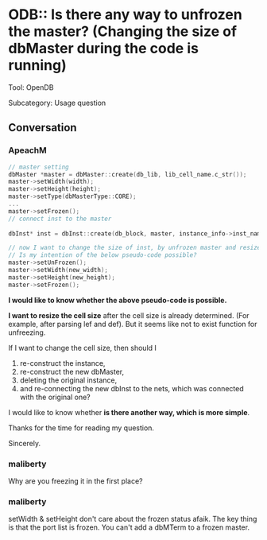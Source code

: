 # ODB:: Is there any way to unfrozen the master? (Changing the size of dbMaster during the code is running)

Tool: OpenDB

Subcategory: Usage question

## Conversation

### ApeachM
```c++
// master setting
dbMaster *master = dbMaster::create(db_lib, lib_cell_name.c_str());
master->setWidth(width);
master->setHeight(height);
master->setType(dbMasterType::CORE);
...
master->setFrozen();
// connect inst to the master
    
dbInst* inst = dbInst::create(db_block, master, instance_info->inst_name.c_str());

// now I want to change the size of inst, by unfrozen master and resize width and height
// Is my intention of the below pseudo-code possible?
master->setUnFrozen();
master->setWidth(new_width);
master->setHeight(new_height);
master->setFrozen();
```

**I would like to know whether the above pseudo-code is possible.**

**I want to resize the cell size** after the cell size is already determined. (For example, after parsing lef and def).
But it seems like not to exist function for unfreezing.

If I want to change the cell size, then should I 
1. re-construct the instance,
2. re-construct the new dbMaster, 
3. deleting the original instance, 
4. and re-connecting the new dbInst to the nets, which was connected with the original one?

I would like to know whether **is there another way, which is more simple**.


Thanks for the time for reading my question.

Sincerely.

### maliberty
Why are you freezing it in the first place?

### maliberty
setWidth & setHeight don't care about the frozen status afaik.  The key thing is that the port list is frozen.  You can't add a dbMTerm to a frozen master.

